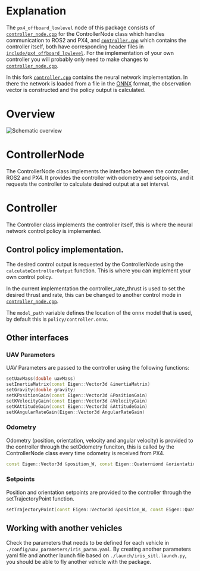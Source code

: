# Explanation
The ``px4_offboard_lowlevel`` node of this package consists of [``controller_node.cpp``](/src/controller_node.cpp) for the ControllerNode class which handles communication to ROS2 and PX4, and [``controller.cpp``](/src/controller.cpp) which contains the controller itself, both have corresponding header files in [``include/px4_offboard_lowlevel``](/include/px4_offboard_lowlevel). For the implementation of your own controller you will probably only need to make changes to [``controller_node.cpp``](/src/controller_node.cpp).

In this fork [``controller.cpp``](/src/controller.cpp) contains the neural network implementation. In there the network is loaded from a file in the [ONNX](https://onnx.ai/) format, the observation vector is constructed and the policy output is calculated.

# Overview
![Schematic overview](media/LowLevelOffboard.png)

# ControllerNode
The ControllerNode class implements the interface between the controller, ROS2 and PX4. It provides the controller with odometry and setpoints, and it requests the controller to calculate desired output at a set interval.

# Controller
The Controller class implements the controller itself, this is where the neural network control policy is implemented.

## Control policy implementation.
The desired control output is requested by the ControllerNode using the `calculateControllerOutput` function. This is where you can implement your own control policy.

In the current implementation the controller_rate_thrust is used to set the desired thrust and rate, this can be changed to another control mode in [``controller_node.cpp``](/src/controller_node.cpp). 

The `model_path` variable defines the location of the onnx model that is used, by default this is `policy/controller.onnx`.

## Other interfaces
### UAV Parameters
UAV Parameters are passed to the controller using the following functions:
```CPP
setUavMass(double uavMass)
setInertiaMatrix(const Eigen::Vector3d &inertiaMatrix)
setGravity(double gravity)
setKPositionGain(const Eigen::Vector3d &PositionGain)
setKVelocityGain(const Eigen::Vector3d &VelocityGain)
setKAttitudeGain(const Eigen::Vector3d &AttitudeGain)
setKAngularRateGain(Eigen::Vector3d AngularRateGain)
```

### Odometry
Odometry (position, orientation, velocity and angular velocity) is provided to the controller through the setOdometry funciton, this is called by the ControllerNode class every time odometry is received from PX4. 

```CPP
const Eigen::Vector3d &position_W, const Eigen::Quaterniond &orientation_W)
```

### Setpoints
Position and orientation setpoints are provided to the controller through the setTrajectoryPoint function.

```CPP
setTrajectoryPoint(const Eigen::Vector3d &position_W, const Eigen::Quaterniond &orientation_W)
```

## Working with another vehicles

Check the parameters that needs to be defined for each vehicle in `./config/uav_parameters/iris_param.yaml`. By creating another parameters yaml file and another launch file based on `./launch/iris_sitl.launch.py`, you should be able to fly another vehicle with the package.